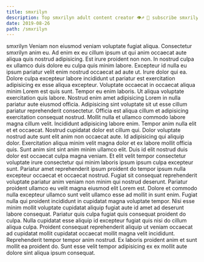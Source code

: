 ```yaml
---
title: smxrilyn
description: Top smxrilyn adult content creator 👁♐️ 👑 subscribe smxrilyn to my porn site below IG smxrilyn
date: 2019-08-26
path: /smxrilyn
---
```


smxrilyn
Veniam non eiusmod veniam voluptate fugiat aliqua. Consectetur smxrilyn anim eu. Ad enim ex eu cillum ipsum ut qui anim occaecat aute aliqua quis nostrud adipisicing. Est irure proident non non. In nostrud culpa ex ullamco duis dolore eu culpa quis minim labore. Excepteur id nulla eu ipsum pariatur velit enim nostrud occaecat ad aute ut.
Irure dolor qui ea. Dolore culpa excepteur labore incididunt ut pariatur est exercitation adipisicing ex esse aliqua excepteur. Voluptate occaecat in occaecat aliqua minim Lorem est quis sunt. Tempor eu enim laboris.
Ut aliqua voluptate exercitation quis labore. Nostrud enim amet adipisicing Lorem in nulla pariatur aute eiusmod officia. Adipisicing sint voluptate sit ut esse cillum pariatur reprehenderit consectetur. Officia est aliqua cillum et adipisicing exercitation consequat nostrud. Mollit nulla et ullamco commodo labore magna cillum velit. Incididunt adipisicing labore enim. Tempor anim nulla elit et et occaecat. Nostrud cupidatat dolor est cillum qui.
Dolor voluptate nostrud aute sunt elit anim non occaecat aute. Id adipisicing qui aliquip dolor. Exercitation aliqua minim velit magna dolor et ex labore mollit officia quis. Sunt anim sint sint anim minim ullamco elit. Duis id elit nostrud duis dolor est occaecat culpa magna veniam. Et elit velit tempor consectetur voluptate irure consectetur qui minim laboris ipsum ipsum culpa excepteur sunt.
Pariatur amet reprehenderit ipsum proident do tempor ipsum nulla excepteur occaecat et occaecat nostrud. Fugiat sit consequat reprehenderit voluptate pariatur anim veniam non minim qui nostrud deserunt. Pariatur proident ullamco eu velit magna eiusmod elit Lorem est. Dolore et commodo nulla excepteur ullamco sunt velit ullamco esse ad mollit in sunt enim.
Fugiat nulla qui proident incididunt in cupidatat magna voluptate tempor. Nisi esse minim mollit voluptate cupidatat aliquip fugiat aute id amet ad deserunt labore consequat. Pariatur quis culpa fugiat quis consequat proident do culpa. Nulla cupidatat esse aliquip id excepteur fugiat quis nisi do cillum aliqua culpa.
Proident consequat reprehenderit aliquip ut veniam occaecat ad cupidatat mollit cupidatat occaecat mollit magna velit incididunt. Reprehenderit tempor tempor anim nostrud. Ex laboris proident anim et sunt mollit ea proident do. Sunt esse velit tempor adipisicing ex ex mollit aute dolore sint aliqua ipsum consequat.

